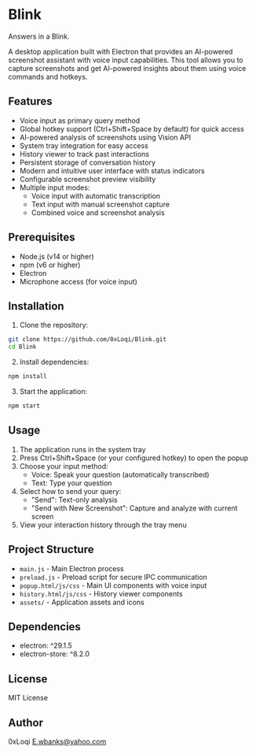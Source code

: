 # Blink

Answers in a Blink.

A desktop application built with Electron that provides an AI-powered screenshot assistant with voice input capabilities. This tool allows you to capture screenshots and get AI-powered insights about them using voice commands and hotkeys.

## Features

- Voice input as primary query method
- Global hotkey support (Ctrl+Shift+Space by default) for quick access
- AI-powered analysis of screenshots using Vision API
- System tray integration for easy access
- History viewer to track past interactions
- Persistent storage of conversation history
- Modern and intuitive user interface with status indicators
- Configurable screenshot preview visibility
- Multiple input modes:
  - Voice input with automatic transcription
  - Text input with manual screenshot capture
  - Combined voice and screenshot analysis

## Prerequisites

- Node.js (v14 or higher)
- npm (v6 or higher)
- Electron
- Microphone access (for voice input)

## Installation

1. Clone the repository:
```bash
git clone https://github.com/0xLoqi/Blink.git
cd Blink
```

2. Install dependencies:
```bash
npm install
```

3. Start the application:
```bash
npm start
```

## Usage

1. The application runs in the system tray
2. Press Ctrl+Shift+Space (or your configured hotkey) to open the popup
3. Choose your input method:
   - Voice: Speak your question (automatically transcribed)
   - Text: Type your question
4. Select how to send your query:
   - "Send": Text-only analysis
   - "Send with New Screenshot": Capture and analyze with current screen
5. View your interaction history through the tray menu

## Project Structure

- `main.js` - Main Electron process
- `preload.js` - Preload script for secure IPC communication
- `popup.html/js/css` - Main UI components with voice input
- `history.html/js/css` - History viewer components
- `assets/` - Application assets and icons

## Dependencies

- electron: ^29.1.5
- electron-store: ^8.2.0

## License

MIT License

## Author

0xLoqi <E.wbanks@yahoo.com> 